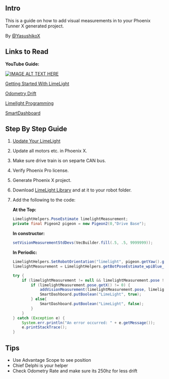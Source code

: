 ## Intro
This is a guide on how to add visual measurements in to your Phoenix Tunner X generated project.

By [@YasushikoX](https://github.com/YasushikoX)

## Links to Read
**YouTube Guide:**

[![IMAGE ALT TEXT HERE](https://i.ytimg.com/an_webp/VhXCXVQJOr0/mqdefault_6s.webp?du=3000&sqp=CJf3yb0G&rs=AOn4CLA5bS7o2BrbwrgW-5y2UyJQLob70w)](https://youtu.be/VhXCXVQJOr0)
    
[Getting Started With LimeLight](https://docs.limelightvision.io/docs/docs-limelight/getting-started/FRC/wiring)

[Odometry Drift](https://v6.docs.ctr-electronics.com/en/stable/docs/application-notes/update-frequency-impact.html#factors-that-impact-odometry)

[LimelIght Programming](https://docs.limelightvision.io/docs/docs-limelight/apis/limelight-lib)

[SmartDashboard](https://docs.wpilib.org/en/stable/docs/software/dashboards/smartdashboard/index.html#smartdashboard)

## Step By Step Guide
1.  [Update Your LimeLight](https://docs.limelightvision.io/docs/docs-limelight/getting-started/FRC/imaging)
2. Update all motors etc. in Phoenix X.
3. Make sure drive train is on separte CAN bus.
4. Verify Phoenix Pro license.
5. Generate Phoenix X project. 
6. Download [LimeLight Library](https://github.com/LimelightVision/limelightlib-wpijava) and at it to your robot folder.
7. Add the following to the code:

   **At the Top:**
     ```java
     LimelightHelpers.PoseEstimate limelightMeasurement;
     private final Pigeon2 pigeon = new Pigeon2(0,"Drive Base");
     ```
   **In constructor:**
     ```java
     setVisionMeasurementStdDevs(VecBuilder.fill(.5, .5, 9999999));
     ````
   
   **In Periodic:**
     ```java
     LimelightHelpers.SetRobotOrientation("limelight", pigeon.getYaw().getValueAsDouble(), 0, 0, 0, 0, 0); 
     limelightMeasurement = LimelightHelpers.getBotPoseEstimate_wpiBlue_MegaTag2("limelight");
     
     try {
         if (limelightMeasurement != null && limelightMeasurement.pose != null) {
             if (limelightMeasurement.pose.getX() != 0) {
                 addVisionMeasurement(limelightMeasurement.pose, limelightMeasurement.timestampSeconds);
                 SmartDashboard.putBoolean("LimeLight", true);
             } else{
                 SmartDashboard.putBoolean("LimeLight", false);
             }
         }
     } catch (Exception e) {
         System.err.println("An error occurred: " + e.getMessage());
         e.printStackTrace();
     }
     ```
## Tips

- Use Advantage Scope to see position
- Chief Delphi is your helper
- Check Odometry Rate and make sure its 250hz for less drift
